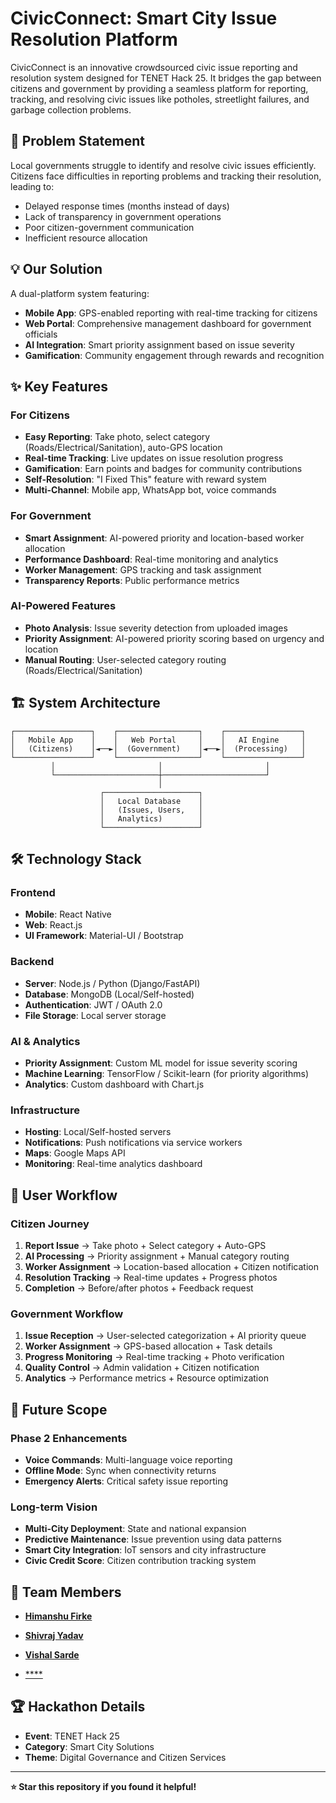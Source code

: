 # CivicConnect: Smart City Issue Resolution Platform


CivicConnect is an innovative crowdsourced civic issue reporting and resolution system designed for TENET Hack 25. It bridges the gap between citizens and government by providing a seamless platform for reporting, tracking, and resolving civic issues like potholes, streetlight failures, and garbage collection problems.

## 🚀 Problem Statement

Local governments struggle to identify and resolve civic issues efficiently. Citizens face difficulties in reporting problems and tracking their resolution, leading to:
- Delayed response times (months instead of days)
- Lack of transparency in government operations
- Poor citizen-government communication
- Inefficient resource allocation

## 💡 Our Solution

A dual-platform system featuring:
- **Mobile App**: GPS-enabled reporting with real-time tracking for citizens
- **Web Portal**: Comprehensive management dashboard for government officials
- **AI Integration**: Smart priority assignment based on issue severity
- **Gamification**: Community engagement through rewards and recognition

## ✨ Key Features

### For Citizens
-  **Easy Reporting**: Take photo, select category (Roads/Electrical/Sanitation), auto-GPS location
-  **Real-time Tracking**: Live updates on issue resolution progress
-  **Gamification**: Earn points and badges for community contributions
-  **Self-Resolution**: "I Fixed This" feature with reward system
-  **Multi-Channel**: Mobile app, WhatsApp bot, voice commands

### For Government
-  **Smart Assignment**: AI-powered priority and location-based worker allocation
-  **Performance Dashboard**: Real-time monitoring and analytics
-  **Worker Management**: GPS tracking and task assignment
-  **Transparency Reports**: Public performance metrics


### AI-Powered Features
-  **Photo Analysis**: Issue severity detection from uploaded images
-  **Priority Assignment**: AI-powered priority scoring based on urgency and location
-  **Manual Routing**: User-selected category routing (Roads/Electrical/Sanitation)

## 🏗️ System Architecture

```
┌─────────────────┐    ┌──────────────────┐    ┌─────────────────┐
│   Mobile App    │    │   Web Portal     │    │   AI Engine     │
│   (Citizens)    │◄──►│  (Government)    │◄──►│  (Processing)   │
└─────────────────┘    └──────────────────┘    └─────────────────┘
         │                       │                       │
         └───────────────────────┼───────────────────────┘
                                 │
                    ┌─────────────────────┐
                    │   Local Database    │
                    │   (Issues, Users,   │
                    │   Analytics)        │
                    └─────────────────────┘
```

## 🛠️ Technology Stack

### Frontend
- **Mobile**: React Native 
- **Web**: React.js
- **UI Framework**: Material-UI / Bootstrap

### Backend
- **Server**: Node.js / Python (Django/FastAPI)
- **Database**: MongoDB (Local/Self-hosted)
- **Authentication**: JWT / OAuth 2.0
- **File Storage**: Local server storage

### AI & Analytics
- **Priority Assignment**: Custom ML model for issue severity scoring
- **Machine Learning**: TensorFlow / Scikit-learn (for priority algorithms)
- **Analytics**: Custom dashboard with Chart.js

### Infrastructure
- **Hosting**: Local/Self-hosted servers
- **Notifications**: Push notifications via service workers
- **Maps**: Google Maps API
- **Monitoring**: Real-time analytics dashboard

## 📱 User Workflow

### Citizen Journey
1. **Report Issue** → Take photo + Select category + Auto-GPS
2. **AI Processing** → Priority assignment + Manual category routing
3. **Worker Assignment** → Location-based allocation + Citizen notification
4. **Resolution Tracking** → Real-time updates + Progress photos
5. **Completion** → Before/after photos + Feedback request

### Government Workflow
1. **Issue Reception** → User-selected categorization + AI priority queue
2. **Worker Assignment** → GPS-based allocation + Task details
3. **Progress Monitoring** → Real-time tracking + Photo verification
4. **Quality Control** → Admin validation + Citizen notification
5. **Analytics** → Performance metrics + Resource optimization

## 🔮 Future Scope

### Phase 2 Enhancements
-  **Voice Commands**: Multi-language voice reporting
-  **Offline Mode**: Sync when connectivity returns
-  **Emergency Alerts**: Critical safety issue reporting

### Long-term Vision
-  **Multi-City Deployment**: State and national expansion
-  **Predictive Maintenance**: Issue prevention using data patterns
-  **Smart City Integration**: IoT sensors and city infrastructure
-  **Civic Credit Score**: Citizen contribution tracking system


## 👥 Team Members

- [**Himanshu Firke**](https://github.com/himanshu-firke)

- [**Shivraj Yadav**](https://github.com/shivraj-yadav)

- [**Vishal Sarde**](https://github.com/vishalsarde)

- [****](https://github.com/)



## 🏆 Hackathon Details

- **Event**: TENET Hack 25
- **Category**: Smart City Solutions
- **Theme**: Digital Governance and Citizen Services

---



**⭐ Star this repository if you found it helpful!**
